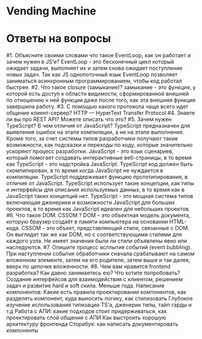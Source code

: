 # Vending Machine

# Ответы на вопросы 
#1. Объясните своими словами что такое EventLoop, как он работает и зачем нужен в JS’е? 
EventLoop - это бесконечный цикл который ожидает задачи, выполняет их и затем снова ожидает поступление новых задач. Так как JS однопоточный язык EventLoop позволяет заниматься асинхронным программированием, чтобы код работал быстрее.
#2. Что такое closure (замыкание)? 
замыкание - это функция, у которой есть доступ к области видимости, сформированной внешней по отношению к ней функции даже после того, как эта внешняя функция завершила работу.
#3. С помощью какого протокола чаще всего идет общение клиент-сервер?
HTTP — HyperText Transfer Protocol
#4. Знаете ли вы про REST API? Можете описать что это? 
#5. Зачем нужен TypeScript? В чем отличия от JavaScript?
TypeScript предназначен для выявления ошибок на этапе компиляции, а не на этапе выполнения. Кроме того, за счет системы типов разработчики получают такие возможности, как подсказки и переходы по коду, которые значительно ускоряют процесс разработки.
JavaScript - это язык сценариев, который помогает создавать интерактивные веб-страницы, в то время как TypeScript - это надстройка JavaScript.
TypeScript код должен быть скомпилирован, в то время когда JavaScript не нуждается в компиляции.
TypeScript поддерживает функцию прототипирования, в отличие от JavaScript.
TypeScript использует такие концепции, как типы и интерфейсы для описания используемых данных, в то время как в JavaScript таких концепций нет.
TypeScript - это мощная система типов включающая дженерики и возможности JavaScript для больших проектов, в то время как JavaScript идеален для небольших проектов.
#6. Что такое DOM. CSSOM ?
DOM – это объектная модель документа, которую браузер создаёт в памяти компьютера на основании HTML-кода.
CSSOM - это объект, представляющий стили, связанные с DOM. Он выглядит так же как DOM, но с соответствующими стилями для каждого узла. Не имеет значения были ли стили объявлены явно или наследуются.
#7. Опишите процесс всплытия событий (event bubbling).
При наступлении события обработчики сначала срабатывают на самом вложенном элементе, затем на его родителе, затем выше и так далее, вверх по цепочке вложенности.
#8. Чем вам нравится frontend разработка? Как давно занимаетесь ею? Что хотите попробовать?
Создание интерфейсов для взаимодействия с клиентом, решением задач и развитие hard и soft скила. Меньше года. Написание компонентов:
Какие есть правила проектирования компонентов, как разделять компонент, куда выносить логику, как стилизовать
Глубокое изучение использования типизации TS'а, дженерик типы, тайп гарды и т.д
Работа с АПИ: какие подходов стоит придерживаться, как проектировать слой общения с АПИ
Как выстроить хорошую архитектуру фронтенда
Сторибук: как написать документировать компоненты
